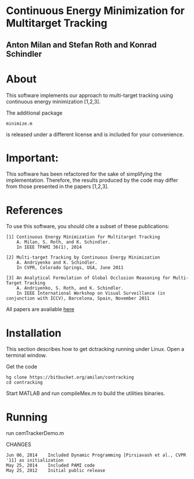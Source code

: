 Continuous Energy Minimization for Multitarget Tracking
=======================================================
Anton Milan and Stefan Roth and Konrad Schindler
------------------------------------------------




About
=====

This software implements our approach to multi-target tracking
using continuous energy minimization [1,2,3].

The additional package

    minimize.m
 
is released under a different license and is included for your convenience.




Important:
==========
This software has been refactored for the sake of simplifying the
implementation. Therefore, the results produced by the code may differ
from those presented in the papers [1,2,3].


References
==========
To use this software, you should cite a subset of these publications:

    [1] Continuous Energy Minimization for Multitarget Tracking
        A. Milan, S. Roth, and K. Schindler.
        In IEEE TPAMI 36(1), 2014
        
    [2] Multi-target Tracking by Continuous Energy Minimization
        A. Andriyenko and K. Schindler. 
        In CVPR, Colorado Springs, USA, June 2011

    [3] An Analytical Formulation of Global Occlusion Reasoning for Multi-Target Tracking
        A. Andriyenko, S. Roth, and K. Schindler. 
        In IEEE International Workshop on Visual Surveillance (in conjunction with ICCV), Barcelona, Spain, November 2011 

All papers are available [here](http://research.milanton.net)


Installation
============
This section describes how to get dctracking running under Linux.
Open a terminal window.

Get the code

    hg clone https://bitbucket.org/amilan/contracking
    cd contracking
    

Start MATLAB and run compileMex.m to build the utilities binaries.


Running
=======

run cemTrackerDemo.m



CHANGES

	Jun 06, 2014	Included Dynamic Programming [Pirsiavash et al., CVPR '11] as initialization
	May 25, 2014	Included PAMI code
	May 25, 2012	Initial public release
